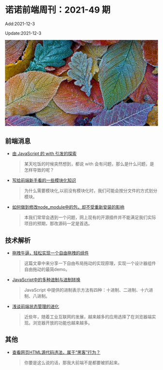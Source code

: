<!--
 * @Description: weekly-49
 * @Author: zoeblow
 * @Email: zoeblow@gmail.com
 * @Date: 2021-09-26 10:39:57
 * @LastEditors: wangfuyuan
 * @LastEditTime: 2021-12-03 16:17:44
 * @FilePath: \nuofe-weekly1\2021\weekly-49.md
 -->

# 诺诺前端周刊：2021-49 期

Add:2021-12-3

Update:2021-12-3

![202149](../images/2021/202149.jpg)

## 前端消息

- [由 JavaScript 的 with 引发的探索](https://mp.weixin.qq.com/s/86AXutX3Yd1F34tdhoU4nw)

  > 某天吃饭的时候突然想到，都说 with 会有问题，那么是什么问题，是怎样导致的呢？

- [写给前端新手看的一些模块化知识](https://mp.weixin.qq.com/s/tVy0meFSWUysGYTX_DmlBg)

  > 为什么需要模块化,以前没有模块化时，我们可能会按分文件的方式划分模块。

- [如何做到修改node_module中的包，却不受重新安装的影响](https://juejin.cn/post/6955736879106883597)

  > 本我们常常会遇到一个问题，网上现有的开源插件并不能满足我们实际项目的预期，那改源码一定是首选。

## 技术解析

- [拖拽牛逼，轻松实现一个自由拖拽的组件](https://mp.weixin.qq.com/s/vz9CRQaCXsQfl2JLn1sn5g)

  > 这篇文章中来分享一下自由布局拖动的实现原理，实现一个设计器组件自由拖动的最简demo。

- [JavaScript中的多种进制与进制转换](https://mp.weixin.qq.com/s/hw0IZnoqJj1whH_tWC4RvA)

  > JavaScript 中提供的进制表示方法有四种：十进制、二进制、十六进制、八进制。

- [浅谈前端状态管理的进化](https://mp.weixin.qq.com/s/OQphABYB7qkNCpr1YZ0MhQ)

  > 近些年，随着工业互联网的发展，越来越多的应用选择了在浏览器端实现。浏览器开放的功能也越来越多。

## 其他

- [查看网页HTML源代码违法，属于“黑客”行为？](https://mp.weixin.qq.com/s/PL0MmeNoiiln7nt5Nbp8nQ)

  > 你要是这么说的话，那我大前端不是都要被抓起来。
